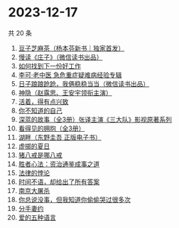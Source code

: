 # 2023-12-17

共 20 条

<!-- BEGIN WEREAD -->
<!-- 最后更新时间 2023-12-17 03:02:27 +0800 -->
1. [豆子芝麻茶（杨本芬新书｜独家首发）](https://weread.qq.com/web/bookDetail/cf332d40813ab863dg015d98)
1. [慢读《庄子》（微信读书出品）](https://weread.qq.com/web/bookDetail/bf332dd0813ab863ag0188b2)
1. [如何找到下一份好工作](https://weread.qq.com/web/bookDetail/c3732590813ab83a8g016e57)
1. [李可·老中医 急危重症疑难病经验专辑](https://weread.qq.com/web/bookDetail/8f632ce0813ab8639g0168a1)
1. [日子踉踉跄跄，我俩稳稳当当（微信读书出品）](https://weread.qq.com/web/bookDetail/81f32da0813ab8622g01002f)
1. [神隐（赵露思、王安宇领衔主演）](https://weread.qq.com/web/bookDetail/32932110720abf4a3292ab1)
1. [活着，得有点兴致](https://weread.qq.com/web/bookDetail/00932d207249dd110095168)
1. [你不知道的自己](https://weread.qq.com/web/bookDetail/43532330813ab6c5dg01997f)
1. [深蓝的故事（全3册）张译主演《三大队》影视原著系列](https://weread.qq.com/web/bookDetail/e3f329d0813ab6f9bg018b89)
1. [看得见的拥抱（全3册）](https://weread.qq.com/web/bookDetail/efc32470813ab777cg012d64)
1. [湖畔（东野圭吾 正版电子书）](https://weread.qq.com/web/bookDetail/738320b05d0ccb738abe749)
1. [虚掷的夏日](https://weread.qq.com/web/bookDetail/a0432af0813ab83bfg0127cb)
1. [猪八戒是哪八戒](https://weread.qq.com/web/bookDetail/16d32180813ab855bg019d81)
1. [胜者心法：资治通鉴成事之道](https://weread.qq.com/web/bookDetail/6ae329f0813ab8415g0145d5)
1. [法律的悖论](https://weread.qq.com/web/bookDetail/48032000813ab8616g0176c9)
1. [时间不语，却给出了所有答案](https://weread.qq.com/web/bookDetail/3fd32270813ab77b1g0182ff)
1. [南京大屠杀](https://weread.qq.com/web/bookDetail/ed4325105af547ed45154e5)
1. [你总说没事，但我知道你偷偷哭过很多次](https://weread.qq.com/web/bookDetail/67a32c307193f5c667a93b6)
1. [分手妻约](https://weread.qq.com/web/bookDetail/5c332000813ab68b9g010407)
1. [爱的五种语言](https://weread.qq.com/web/bookDetail/dcd32a30813ab8607g013ca6)
<!-- END WEREAD -->